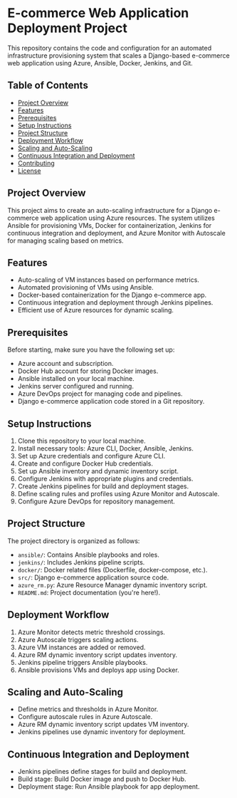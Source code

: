 # E-commerce Web Application Deployment Project

This repository contains the code and configuration for an automated infrastructure provisioning system that scales a Django-based e-commerce web application using Azure, Ansible, Docker, Jenkins, and Git.

## Table of Contents
- [Project Overview](#project-overview)
- [Features](#features)
- [Prerequisites](#prerequisites)
- [Setup Instructions](#setup-instructions)
- [Project Structure](#project-structure)
- [Deployment Workflow](#deployment-workflow)
- [Scaling and Auto-Scaling](#scaling-and-auto-scaling)
- [Continuous Integration and Deployment](#continuous-integration-and-deployment)
- [Contributing](#contributing)
- [License](#license)

## Project Overview

This project aims to create an auto-scaling infrastructure for a Django e-commerce web application using Azure resources. The system utilizes Ansible for provisioning VMs, Docker for containerization, Jenkins for continuous integration and deployment, and Azure Monitor with Autoscale for managing scaling based on metrics.

## Features

- Auto-scaling of VM instances based on performance metrics.
- Automated provisioning of VMs using Ansible.
- Docker-based containerization for the Django e-commerce app.
- Continuous integration and deployment through Jenkins pipelines.
- Efficient use of Azure resources for dynamic scaling.

## Prerequisites

Before starting, make sure you have the following set up:

- Azure account and subscription.
- Docker Hub account for storing Docker images.
- Ansible installed on your local machine.
- Jenkins server configured and running.
- Azure DevOps project for managing code and pipelines.
- Django e-commerce application code stored in a Git repository.

## Setup Instructions

1. Clone this repository to your local machine.
2. Install necessary tools: Azure CLI, Docker, Ansible, Jenkins.
3. Set up Azure credentials and configure Azure CLI.
4. Create and configure Docker Hub credentials.
5. Set up Ansible inventory and dynamic inventory script.
6. Configure Jenkins with appropriate plugins and credentials.
7. Create Jenkins pipelines for build and deployment stages.
8. Define scaling rules and profiles using Azure Monitor and Autoscale.
9. Configure Azure DevOps for repository management.

## Project Structure

The project directory is organized as follows:

- `ansible/`: Contains Ansible playbooks and roles.
- `jenkins/`: Includes Jenkins pipeline scripts.
- `docker/`: Docker related files (Dockerfile, docker-compose, etc.).
- `src/`: Django e-commerce application source code.
- `azure_rm.py`: Azure Resource Manager dynamic inventory script.
- `README.md`: Project documentation (you're here!).

## Deployment Workflow

1. Azure Monitor detects metric threshold crossings.
2. Azure Autoscale triggers scaling actions.
3. Azure VM instances are added or removed.
4. Azure RM dynamic inventory script updates inventory.
5. Jenkins pipeline triggers Ansible playbooks.
6. Ansible provisions VMs and deploys app using Docker.

## Scaling and Auto-Scaling

- Define metrics and thresholds in Azure Monitor.
- Configure autoscale rules in Azure Autoscale.
- Azure RM dynamic inventory script updates VM inventory.
- Jenkins pipelines use dynamic inventory for deployment.

## Continuous Integration and Deployment

- Jenkins pipelines define stages for build and deployment.
- Build stage: Build Docker image and push to Docker Hub.
- Deployment stage: Run Ansible playbook for app deployment.

